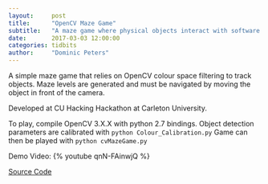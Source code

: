 ```yaml
---
layout:     post
title:      "OpenCV Maze Game"
subtitle:   "A maze game where physical objects interact with software boundaries"
date:       2017-03-03 12:00:00
categories: tidbits
author:     "Dominic Peters"
---
```


A simple maze game that relies on OpenCV colour space filtering to track objects. Maze levels are generated and must be navigated by moving the object in front of the camera.

Developed at CU Hacking Hackathon at Carleton University.

To play, compile OpenCV 3.X.X with python 2.7 bindings. Object detection parameters are calibrated with `python Colour_Calibration.py` Game can then be played with `python cvMazeGame.py` 


Demo Video:
{% youtube qnN-FAinwjQ %}

[Source Code](https://github.com/dpeters1/cvMaze-Game)